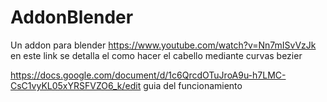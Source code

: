 # AddonBlender
Un addon para blender
https://www.youtube.com/watch?v=Nn7mISvVzJk en este link se detalla el como hacer el cabello mediante curvas bezier

https://docs.google.com/document/d/1c6QrcdOTuJroA9u-h7LMC-CsC1vyKL05xYRSFVZO6_k/edit 
guia del funcionamiento
